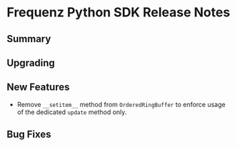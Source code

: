 # Frequenz Python SDK Release Notes

## Summary

<!-- Here goes a general summary of what this release is about -->

## Upgrading

<!-- Here goes notes on how to upgrade from previous versions, including deprecations and what they should be replaced with -->

## New Features

<!-- Here goes the main new features and examples or instructions on how to use them -->

- Remove `__setitem__` method from `OrderedRingBuffer` to enforce usage of the dedicated `update` method only.

## Bug Fixes

<!-- Here goes notable bug fixes that are worth a special mention or explanation -->
